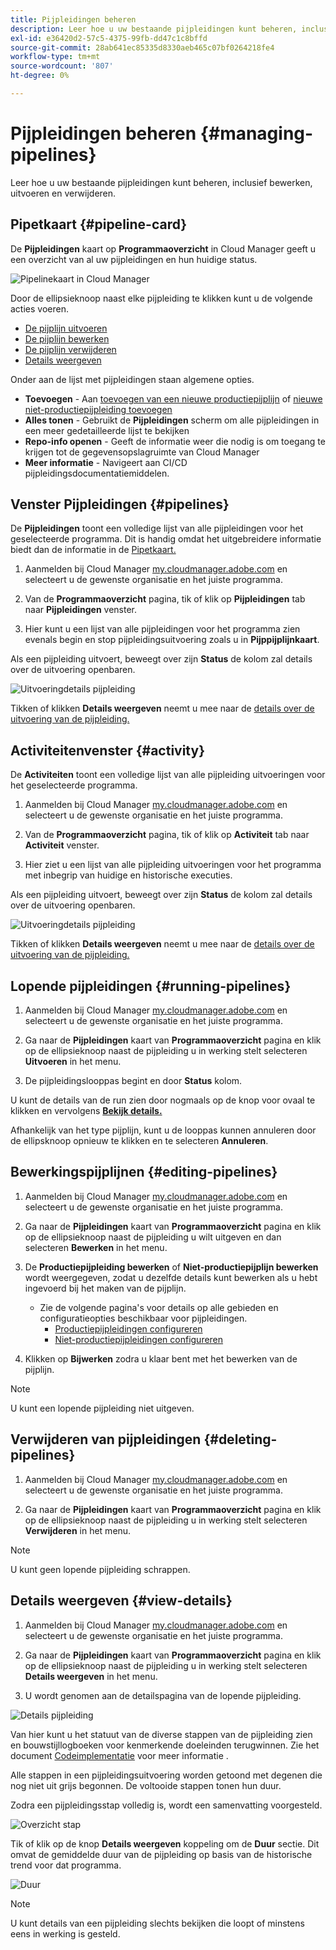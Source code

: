 ```yaml
---
title: Pijpleidingen beheren
description: Leer hoe u uw bestaande pijpleidingen kunt beheren, inclusief bewerken, uitvoeren en verwijderen.
exl-id: e36420d2-57c5-4375-99fb-dd47c1c8bffd
source-git-commit: 28ab641ec85335d8330aeb465c07bf0264218fe4
workflow-type: tm+mt
source-wordcount: '807'
ht-degree: 0%

---
```



# Pijpleidingen beheren {#managing-pipelines}

Leer hoe u uw bestaande pijpleidingen kunt beheren, inclusief bewerken, uitvoeren en verwijderen.

## Pipetkaart {#pipeline-card}

De **Pijpleidingen** kaart op **Programmaoverzicht** in Cloud Manager geeft u een overzicht van al uw pijpleidingen en hun huidige status.

![Pipelinekaart in Cloud Manager](/help/assets/configure-pipelines/pipelines-card.png)

Door de ellipsieknoop naast elke pijpleiding te klikken kunt u de volgende acties voeren.

* [De pijplijn uitvoeren](#running-pipelines)
* [De pijplijn bewerken](#editing-pipelines)
* [De pijplijn verwijderen](#deleting-pipelines)
* [Details weergeven](#view-details)

Onder aan de lijst met pijpleidingen staan algemene opties.

* **Toevoegen** - Aan [toevoegen van een nieuwe productiepijplijn](/help/using/production-pipelines.md) of [nieuwe niet-productiepijpleiding toevoegen](/help/using/non-production-pipelines.md)
* **Alles tonen** - Gebruikt de **Pijpleidingen** scherm om alle pijpleidingen in een meer gedetailleerde lijst te bekijken
* **Repo-info openen** - Geeft de informatie weer die nodig is om toegang te krijgen tot de gegevensopslagruimte van Cloud Manager
* **Meer informatie** - Navigeert aan CI/CD pijpleidingsdocumentatiemiddelen.

## Venster Pijpleidingen {#pipelines}

De **Pijpleidingen** toont een volledige lijst van alle pijpleidingen voor het geselecteerde programma. Dit is handig omdat het uitgebreidere informatie biedt dan de informatie in de [Pipetkaart.](#pipeline-card)

1. Aanmelden bij Cloud Manager [my.cloudmanager.adobe.com](https://my.cloudmanager.adobe.com/) en selecteert u de gewenste organisatie en het juiste programma.

1. Van de **Programmaoverzicht** pagina, tik of klik op **Pijpleidingen** tab naar **Pijpleidingen** venster.

1. Hier kunt u een lijst van alle pijpleidingen voor het programma zien evenals begin en stop pijpleidingsuitvoering zoals u in **Pijppijplijnkaart**.

Als een pijpleiding uitvoert, beweegt over zijn **Status** de kolom zal details over de uitvoering openbaren.

![Uitvoeringdetails pijpleiding](/help/assets/configure-pipelines/pipeline-status.png)

Tikken of klikken **Details weergeven** neemt u mee naar de [details over de uitvoering van de pijpleiding.](#view-details)

## Activiteitenvenster {#activity}

De **Activiteiten** toont een volledige lijst van alle pijpleiding uitvoeringen voor het geselecteerde programma.

1. Aanmelden bij Cloud Manager [my.cloudmanager.adobe.com](https://my.cloudmanager.adobe.com/) en selecteert u de gewenste organisatie en het juiste programma.

1. Van de **Programmaoverzicht** pagina, tik of klik op **Activiteit** tab naar **Activiteit** venster.

1. Hier ziet u een lijst van alle pijpleiding uitvoeringen voor het programma met inbegrip van huidige en historische executies.

Als een pijpleiding uitvoert, beweegt over zijn **Status** de kolom zal details over de uitvoering openbaren.

![Uitvoeringdetails pijpleiding](/help/assets/configure-pipelines/pipeline-activity.png)

Tikken of klikken **Details weergeven** neemt u mee naar de [details over de uitvoering van de pijpleiding.](#view-details)

## Lopende pijpleidingen {#running-pipelines}

1. Aanmelden bij Cloud Manager [my.cloudmanager.adobe.com](https://my.cloudmanager.adobe.com/) en selecteert u de gewenste organisatie en het juiste programma.

1. Ga naar de **Pijpleidingen** kaart van **Programmaoverzicht** pagina en klik op de ellipsieknoop naast de pijpleiding u in werking stelt selecteren **Uitvoeren** in het menu.

1. De pijpleidingslooppas begint en door **Status** kolom.

U kunt de details van de run zien door nogmaals op de knop voor ovaal te klikken en vervolgens **[Bekijk details.](#view-details)**

Afhankelijk van het type pijplijn, kunt u de looppas kunnen annuleren door de ellipsknoop opnieuw te klikken en te selecteren **Annuleren**.

## Bewerkingspijplijnen {#editing-pipelines}

1. Aanmelden bij Cloud Manager [my.cloudmanager.adobe.com](https://my.cloudmanager.adobe.com/) en selecteert u de gewenste organisatie en het juiste programma.

1. Ga naar de **Pijpleidingen** kaart van **Programmaoverzicht** pagina en klik op de ellipsieknoop naast de pijpleiding u wilt uitgeven en dan selecteren **Bewerken** in het menu.

1. De **Productiepijpleiding bewerken** of **Niet-productiepijplijn bewerken** wordt weergegeven, zodat u dezelfde details kunt bewerken als u hebt ingevoerd bij het maken van de pijplijn.

   * Zie de volgende pagina&#39;s voor details op alle gebieden en configuratieopties beschikbaar voor pijpleidingen.
      * [Productiepijpleidingen configureren](/help/using/production-pipelines.md)
      * [Niet-productiepijpleidingen configureren](/help/using/non-production-pipelines.md)

1. Klikken op **Bijwerken** zodra u klaar bent met het bewerken van de pijplijn.

>[!NOTE]
>
>U kunt een lopende pijpleiding niet uitgeven.

## Verwijderen van pijpleidingen {#deleting-pipelines}

1. Aanmelden bij Cloud Manager [my.cloudmanager.adobe.com](https://my.cloudmanager.adobe.com/) en selecteert u de gewenste organisatie en het juiste programma.

1. Ga naar de **Pijpleidingen** kaart van **Programmaoverzicht** pagina en klik op de ellipsieknoop naast de pijpleiding u in werking stelt selecteren **Verwijderen** in het menu.

>[!NOTE]
>
>U kunt geen lopende pijpleiding schrappen.

## Details weergeven {#view-details}

1. Aanmelden bij Cloud Manager [my.cloudmanager.adobe.com](https://my.cloudmanager.adobe.com/) en selecteert u de gewenste organisatie en het juiste programma.

1. Ga naar de **Pijpleidingen** kaart van **Programmaoverzicht** pagina en klik op de ellipsieknoop naast de pijpleiding u in werking stelt selecteren **Details weergeven** in het menu.

1. U wordt genomen aan de detailspagina van de lopende pijpleiding.

![Details pijpleiding](/help/assets/configure-pipelines/pipeline-running-details.png)

Van hier kunt u het statuut van de diverse stappen van de pijpleiding zien en bouwstijllogboeken voor kenmerkende doeleinden terugwinnen. Zie het document [Codeimplementatie](/help/using/code-deployment.md) voor meer informatie .

Alle stappen in een pijpleidingsuitvoering worden getoond met degenen die nog niet uit grijs begonnen. De voltooide stappen tonen hun duur.

Zodra een pijpleidingsstap volledig is, wordt een samenvatting voorgesteld.

![Overzicht stap](/help/assets/configure-pipelines/pipeline-step.png)

Tik of klik op de knop **Details weergeven** koppeling om de **Duur** sectie. Dit omvat de gemiddelde duur van de pijpleiding op basis van de historische trend voor dat programma.

![Duur](/help/assets/configure-pipelines/duration.png)

>[!NOTE]
>
>U kunt details van een pijpleiding slechts bekijken die loopt of minstens eens in werking is gesteld.
